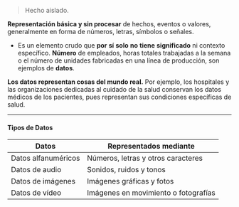> Hecho aislado.

**Representación básica y sin procesar** de hechos, eventos o valores, generalmente en forma de números, letras, símbolos o señales. 
- Es un elemento crudo que **por** **sí** **solo** **no** **tiene** **significado** ni contexto específico.
**Número** de empleados, horas totales trabajadas a la semana o el número de unidades fabricadas en una línea de producción, son ejemplos de **datos**.

**Los datos representan cosas del mundo real.** Por ejemplo, los hospitales y las organizaciones dedicadas al cuidado de la salud conservan los datos médicos de los pacientes, pues representan sus condiciones específicas de salud.
****
#### **Tipos de Datos**
| Datos               | Representados mediante               |
| ------------------- | ------------------------------------ |
| Datos alfanuméricos | Números, letras y otros caracteres   |
| Datos de audio      | Sonidos, ruidos y tonos              |
| Datos de imágenes   | Imágenes gráficas y fotos            |
| Datos de vídeo      | Imágenes en movimiento o fotografías |
